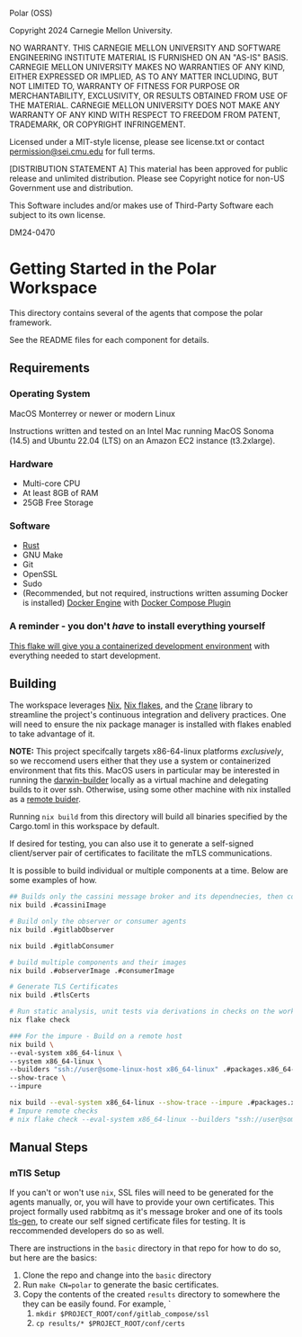 Polar (OSS)

Copyright 2024 Carnegie Mellon University.

NO WARRANTY. THIS CARNEGIE MELLON UNIVERSITY AND SOFTWARE ENGINEERING
INSTITUTE MATERIAL IS FURNISHED ON AN "AS-IS" BASIS. CARNEGIE MELLON
UNIVERSITY MAKES NO WARRANTIES OF ANY KIND, EITHER EXPRESSED OR IMPLIED, AS
TO ANY MATTER INCLUDING, BUT NOT LIMITED TO, WARRANTY OF FITNESS FOR PURPOSE
OR MERCHANTABILITY, EXCLUSIVITY, OR RESULTS OBTAINED FROM USE OF THE
MATERIAL. CARNEGIE MELLON UNIVERSITY DOES NOT MAKE ANY WARRANTY OF ANY KIND
WITH RESPECT TO FREEDOM FROM PATENT, TRADEMARK, OR COPYRIGHT INFRINGEMENT.

Licensed under a MIT-style license, please see license.txt or contact
permission@sei.cmu.edu for full terms.

[DISTRIBUTION STATEMENT A] This material has been approved for public release
and unlimited distribution.  Please see Copyright notice for non-US
Government use and distribution.

This Software includes and/or makes use of Third-Party Software each subject
to its own license.

DM24-0470
# Getting Started in the Polar Workspace
This directory contains several of the agents that compose the polar framework.

See the README files for each component for details.

## Requirements

### Operating System
MacOS Monterrey or newer or modern Linux

Instructions written and tested on an Intel Mac running MacOS Sonoma (14.5) and Ubuntu 22.04 (LTS) on an Amazon EC2 instance (t3.2xlarge). 

### Hardware
- Multi-core CPU
- At least 8GB of RAM
- 25GB Free Storage

### Software
- [Rust](https://doc.rust-lang.org/cargo/getting-started/installation.html)
- GNU Make
- Git
- OpenSSL
- Sudo
- (Recommended, but not required, instructions written assuming Docker is installed) [Docker Engine](https://docs.docker.com/engine/install/) with [Docker Compose Plugin](https://docs.docker.com/compose/install/)

### A reminder - you don't *have* to install everything yourself

[This flake will give you a containerized development environment](../../dev-container/README.md) with everything needed to start development. 

## Building
The workspace leverages [Nix](https://nix.dev), [Nix flakes](https://nixos.wiki/wiki/Flakes), and the [Crane](https://github.com/ipetkov/crane) library to streamline the project's continuous integration and delivery practices. One will need to ensure the nix package manager is installed with flakes enabled to take advantage of it.

**NOTE:** This project specifcally targets x86-64-linux platforms *exclusively*, so we reccomend users either that they use a system or containerized environment that fits this. MacOS users in particular may be interested in running the [darwin-builder](https://github.com/NixOS/nixpkgs/blob/master/doc/packages/darwin-builder.section.md) locally as a virtual machine and delegating builds to it over ssh. Otherwise, using some other machine with nix installed as a [remote buider](https://nix.dev/manual/nix/2.18/advanced-topics/distributed-builds).

Running `nix build` from this directory will build all binaries specified by the Cargo.toml in this workspace by default.

If desired for testing, you can also use it to generate a self-signed client/server pair of certificates to facilitate the mTLS communications.

It is possible to build individual or multiple components at a time. Below are some examples of how.

```sh
## Builds only the cassini message broker and its dependnecies, then constructs an OCI image
nix build .#cassiniImage

# Build only the observer or consumer agents
nix build .#gitlabObserver

nix build .#gitlabConsumer

# build multiple components and their images
nix build .#observerImage .#consumerImage

# Generate TLS Certificates
nix build .#tlsCerts

# Run static analysis, unit tests via derivations in checks on the workspace.
nix flake check

### For the impure - Build on a remote host
nix build \
--eval-system x86_64-linux \
--system x86_64-linux \
--builders "ssh://user@some-linux-host x86_64-linux" .#packages.x86_64-linux.default \
--show-trace \
--impure         

nix build --eval-system x86_64-linux --show-trace --impure .#packages.x86_64-linux.observerImage .#packages.x86_64-linux.consumerImage .#packages.x86_64-linux.cassiniImage           
# Impure remote checks
# nix flake check --eval-system x86_64-linux --builders "ssh://user@some-linux-host x86_64-linux" --show-trace --impure   
```

## Manual Steps

### mTlS Setup
If you can't or won't use `nix`, SSL files will need to be generated for the agents manually, or, you will have to provide your own certificates. This project formally used rabbitmq as it's message broker and one of its tools [tls-gen](https://github.com/rabbitmq/tls-gen), to create our self signed certificate files for testing. It is reccommended developers do so as well.

There are instructions in the `basic` directory in that repo for how to do so, but here are the basics:
   1. Clone the repo and change into the `basic` directory
   2. Run `make CN=polar` to generate the basic certificates.
   3. Copy the contents of the created `results` directory to somewhere the they can be easily found.
   For example, 
   `
      1. `mkdir $PROJECT_ROOT/conf/gitlab_compose/ssl`
      2. `cp results/* $PROJECT_ROOT/conf/certs`
